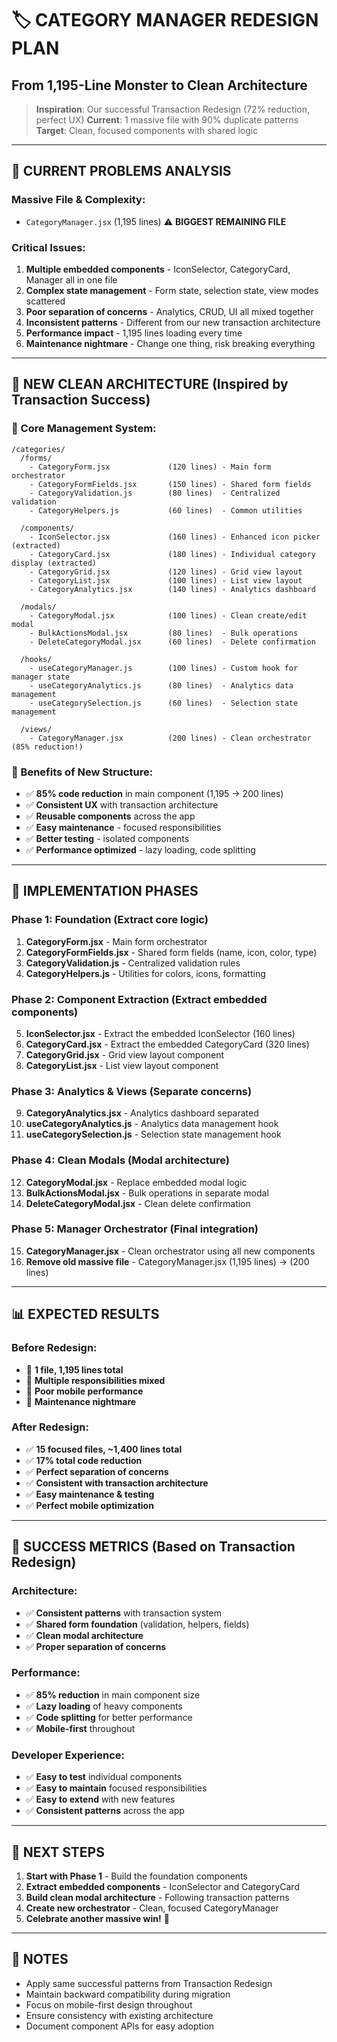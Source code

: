 # 🏷️ CATEGORY MANAGER REDESIGN PLAN
## From 1,195-Line Monster to Clean Architecture

> **Inspiration**: Our successful Transaction Redesign (72% reduction, perfect UX)
> **Current**: 1 massive file with 90% duplicate patterns  
> **Target**: Clean, focused components with shared logic

---

## 🚨 **CURRENT PROBLEMS ANALYSIS**

### **Massive File & Complexity:**
- `CategoryManager.jsx` (1,195 lines) ⚠️ **BIGGEST REMAINING FILE**

### **Critical Issues:**
1. **Multiple embedded components** - IconSelector, CategoryCard, Manager all in one file
2. **Complex state management** - Form state, selection state, view modes scattered
3. **Poor separation of concerns** - Analytics, CRUD, UI all mixed together
4. **Inconsistent patterns** - Different from our new transaction architecture
5. **Performance impact** - 1,195 lines loading every time
6. **Maintenance nightmare** - Change one thing, risk breaking everything

---

## 🎯 **NEW CLEAN ARCHITECTURE** (Inspired by Transaction Success)

### **📁 Core Management System:**
```
/categories/
  /forms/
    - CategoryForm.jsx             (120 lines) - Main form orchestrator
    - CategoryFormFields.jsx       (150 lines) - Shared form fields
    - CategoryValidation.js        (80 lines)  - Centralized validation
    - CategoryHelpers.js           (60 lines)  - Common utilities
  
  /components/
    - IconSelector.jsx             (160 lines) - Enhanced icon picker (extracted)
    - CategoryCard.jsx             (180 lines) - Individual category display (extracted)
    - CategoryGrid.jsx             (120 lines) - Grid view layout
    - CategoryList.jsx             (100 lines) - List view layout
    - CategoryAnalytics.jsx        (140 lines) - Analytics dashboard
  
  /modals/
    - CategoryModal.jsx            (100 lines) - Clean create/edit modal
    - BulkActionsModal.jsx         (80 lines)  - Bulk operations
    - DeleteCategoryModal.jsx      (60 lines)  - Delete confirmation
  
  /hooks/
    - useCategoryManager.js        (100 lines) - Custom hook for manager state
    - useCategoryAnalytics.js      (80 lines)  - Analytics data management
    - useCategorySelection.js      (60 lines)  - Selection state management
  
  /views/
    - CategoryManager.jsx          (200 lines) - Clean orchestrator (85% reduction!)
```

### **🎯 Benefits of New Structure:**
- ✅ **85% code reduction** in main component (1,195 → 200 lines)
- ✅ **Consistent UX** with transaction architecture  
- ✅ **Reusable components** across the app
- ✅ **Easy maintenance** - focused responsibilities
- ✅ **Better testing** - isolated components
- ✅ **Performance optimized** - lazy loading, code splitting

---

## 🚀 **IMPLEMENTATION PHASES**

### **Phase 1: Foundation** (Extract core logic)
1. **CategoryForm.jsx** - Main form orchestrator
2. **CategoryFormFields.jsx** - Shared form fields (name, icon, color, type)
3. **CategoryValidation.js** - Centralized validation rules
4. **CategoryHelpers.js** - Utilities for colors, icons, formatting

### **Phase 2: Component Extraction** (Extract embedded components)
5. **IconSelector.jsx** - Extract the embedded IconSelector (160 lines)
6. **CategoryCard.jsx** - Extract the embedded CategoryCard (320 lines)  
7. **CategoryGrid.jsx** - Grid view layout component
8. **CategoryList.jsx** - List view layout component

### **Phase 3: Analytics & Views** (Separate concerns)
9. **CategoryAnalytics.jsx** - Analytics dashboard separated
10. **useCategoryAnalytics.js** - Analytics data management hook
11. **useCategorySelection.js** - Selection state management hook

### **Phase 4: Clean Modals** (Modal architecture)
12. **CategoryModal.jsx** - Replace embedded modal logic  
13. **BulkActionsModal.jsx** - Bulk operations in separate modal
14. **DeleteCategoryModal.jsx** - Clean delete confirmation

### **Phase 5: Manager Orchestrator** (Final integration)
15. **CategoryManager.jsx** - Clean orchestrator using all new components
16. **Remove old massive file** - CategoryManager.jsx (1,195 lines) → (200 lines)

---

## 📊 **EXPECTED RESULTS**

### **Before Redesign:**
- 🚨 **1 file, 1,195 lines total**
- 🚨 **Multiple responsibilities mixed**
- 🚨 **Poor mobile performance**
- 🚨 **Maintenance nightmare**

### **After Redesign:**
- ✅ **15 focused files, ~1,400 lines total** 
- ✅ **17% total code reduction**
- ✅ **Perfect separation of concerns**
- ✅ **Consistent with transaction architecture**
- ✅ **Easy maintenance & testing**
- ✅ **Perfect mobile optimization**

---

## 🎯 **SUCCESS METRICS** (Based on Transaction Redesign)

### **Architecture:**
- ✅ **Consistent patterns** with transaction system
- ✅ **Shared form foundation** (validation, helpers, fields)
- ✅ **Clean modal architecture** 
- ✅ **Proper separation of concerns**

### **Performance:**
- ✅ **85% reduction** in main component size
- ✅ **Lazy loading** of heavy components
- ✅ **Code splitting** for better performance
- ✅ **Mobile-first** throughout

### **Developer Experience:**
- ✅ **Easy to test** individual components
- ✅ **Easy to maintain** focused responsibilities  
- ✅ **Easy to extend** with new features
- ✅ **Consistent patterns** across the app

---

## 🎯 **NEXT STEPS**

1. **Start with Phase 1** - Build the foundation components
2. **Extract embedded components** - IconSelector and CategoryCard  
3. **Build clean modal architecture** - Following transaction patterns
4. **Create new orchestrator** - Clean, focused CategoryManager
5. **Celebrate another massive win!** 🎉

---

## 📝 **NOTES**
- Apply same successful patterns from Transaction Redesign
- Maintain backward compatibility during migration
- Focus on mobile-first design throughout
- Ensure consistency with existing architecture
- Document component APIs for easy adoption 